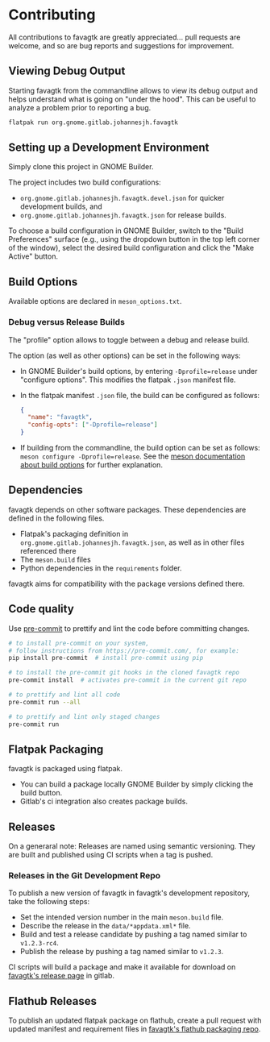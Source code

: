 # Contributing

All contributions to favagtk are greatly appreciated... pull requests are welcome, and so are bug reports and suggestions for improvement.

## Viewing Debug Output

Starting favagtk from the commandline allows to view its debug output and helps understand what is going on "under the hood". This can be useful to analyze a problem prior to reporting a bug.

```bash
flatpak run org.gnome.gitlab.johannesjh.favagtk
```

## Setting up a Development Environment

Simply clone this project in GNOME Builder.

The project includes two build configurations:

- `org.gnome.gitlab.johannesjh.favagtk.devel.json`
  for quicker development builds, and
- `org.gnome.gitlab.johannesjh.favagtk.json`
  for release builds.

To choose a build configuration in GNOME Builder,
switch to the "Build Preferences" surface (e.g., using the dropdown button in the top left corner of the window),
select the desired build configuration
and click the "Make Active" button.

## Build Options

Available options are declared in `meson_options.txt`.

### Debug versus Release Builds

The "profile" option allows to toggle between a debug and release build.

The option (as well as other options) can be set in the following ways:

- In GNOME Builder's build options,
  by entering `-Dprofile=release` under "configure options".
  This modifies the flatpak `.json` manifest file.

- In the flatpak manifest `.json` file, the build can be configured
  as follows:

  ```json
  {
    "name": "favagtk",
    "config-opts": ["-Dprofile=release"]
  }
  ```

- If building from the commandline, the build option can be set as follows:
  `meson configure -Dprofile=release`.
  See the [meson documentation about build options](https://mesonbuild.com/Build-options.html)
  for further explanation.

## Dependencies

favagtk depends on other software packages.
These dependencies are defined in the following files.

- Flatpak's packaging definition in `org.gnome.gitlab.johannesjh.favagtk.json`,
  as well as in other files referenced there
- The `meson.build` files
- Python dependencies in the `requirements` folder.

favagtk aims for compatibility with the package versions defined there.

## Code quality

Use [pre-commit](https://pre-commit.com/) to prettify and lint the code before committing changes.

```bash
# to install pre-commit on your system,
# follow instructions from https://pre-commit.com/, for example:
pip install pre-commit  # install pre-commit using pip

# to install the pre-commit git hooks in the cloned favagtk repo
pre-commit install  # activates pre-commit in the current git repo

# to prettify and lint all code
pre-commit run --all

# to prettify and lint only staged changes
pre-commit run
```

## Flatpak Packaging

favagtk is packaged using flatpak.

- You can build a package locally GNOME Builder by simply clicking the build button.
- Gitlab's ci integration also creates package builds.

## Releases

On a generaral note:
Releases are named using semantic versioning.
They are built and published using CI scripts when a tag is pushed.

### Releases in the Git Development Repo

To publish a new version of favagtk in favagtk's development repository,
take the following steps:

- Set the intended version number in the main `meson.build` file.
- Describe the release in the `data/*appdata.xml*` file.
- Build and test a release candidate by pushing a tag named similar to `v1.2.3-rc4`.
- Publish the release by pushing a tag named similar to `v1.2.3`.

CI scripts will build a package and make it available for download on [favagtk's release page](https://gitlab.gnome.org/johannesjh/favagtk/-/releases) in gitlab.

## Flathub Releases

To publish an updated flatpak package on flathub,
create a pull request with updated manifest and requirement files
in [favagtk's flathub packaging repo](https://github.com/flathub/org.gnome.gitlab.johannesjh.favagtk).
